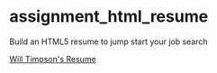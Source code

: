 # assignment_html_resume
Build an HTML5 resume to jump start your job search

[Will Timpson's Resume](https://thebopshoobop.github.io/assignment_html_resume/)
